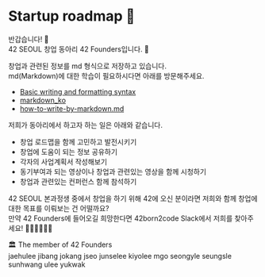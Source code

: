 # Startup roadmap 🚀

반갑습니다! 🙌\
42 SEOUL 창업 동아리 42 Founders입니다. 🦾

창업과 관련된 정보를 md 형식으로 저장하고 있습니다.\
md(Markdown)에 대한 학습이 필요하시다면 아래를 방문해주세요.
- [Basic writing and formatting syntax](https://docs.github.com/en/get-started/writing-on-github/getting-started-with-writing-and-formatting-on-github/basic-writing-and-formatting-syntax)
- [markdown_ko](https://github.com/jinkyukim-me/markdown_ko)
- [how-to-write-by-markdown.md](https://gist.github.com/ihoneymon/652be052a0727ad59601)

저희가 동아리에서 하고자 하는 일은 아래와 같습니다.
- 창업 로드맵을 함께 고민하고 발전시키기
- 창업에 도움이 되는 정보 공유하기
- 각자의 사업계획서 작성해보기
- 동기부여과 되는 영상이나 창업과 관련있는 영상을 함께 시청하기
- 창업과 관련있는 컨퍼런스 함께 참석하기

42 SEOUL 본과정생 중에서 창업을 하기 위해 42에 오신 분이라면 저희와 함께 창업에 대한 목표를 이뤄보는 건 어떨까요?\
만약 42 Founders에 들어오길 희망한다면 42born2code Slack에서 저희를 찾아주세요! 🙇🏻‍♂️🙇🏻‍♀️

🏛 The member of 42 Founders\
jaehulee
jibang
jokang
jseo
junselee
kiyolee
mgo
seongyle
seungsle
sunhwang
ulee
yukwak